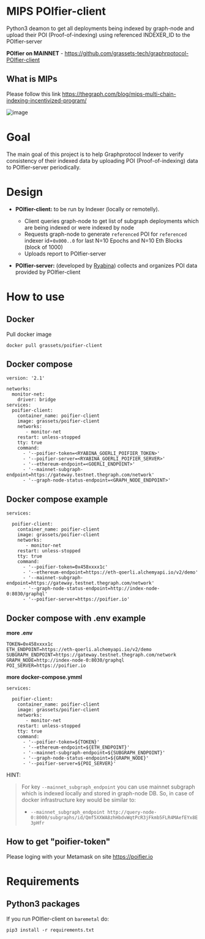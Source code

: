 # MIPS POIfier-client
Python3 deamon to get all deployments being indexed by graph-node and upload their POI (Proof-of-indexing) using referenced INDEXER_ID to the POIfier-server

**POIfier on MAINNET** - https://github.com/grassets-tech/graphrpotocol-POIfier-client

## What is MIPs
Please follow this link https://thegraph.com/blog/mips-multi-chain-indexing-incentivized-program/

![image](https://user-images.githubusercontent.com/82155440/202035124-43eb5580-92ca-4b9d-9bf3-bca3fd8dd546.png)


# Goal

The main goal of this project is to help Graphprotocol Indexer to verify consistency of their indexed data by uploading POI (Proof-of-indexing) data to POIfier-server periodically.

# Design

* **POIfier-client:** to be run by Indexer (locally or remotelly).
  * Client queries graph-node to get list of subgraph deployments which are being indexed or were indexed by node
  * Requests graph-node to generate `referenced` POI for `referenced` indexer id=`0x000..0` for last N=10 Epochs and N=10 Eth Blocks (block of 1000)
  * Uploads report to POIfier-server

* **POIfier-server:** (developed by [Ryabina](https://github.com/Ryabina-io)) collects and organizes POI data provided by POIfier-client 

# How to use

## Docker

Pull docker image

`docker pull grassets/poifier-client`


## Docker compose

```
version: '2.1'

networks:
  monitor-net:
    driver: bridge
services:
  poifier-client:
    container_name: poifier-client
    image: grassets/poifier-client
    networks:
       - monitor-net
    restart: unless-stopped
    tty: true
    command:
      - '--poifier-token=<RYABINA_GOERLI_POIFIER_TOKEN>'
      - '--poifier-server=<RYABINA_GOERLI_POIFIER_SERVER>'
      - '--ethereum-endpoint=<GOERLI_ENDPOINT>'
      - '--mainnet-subgraph-endpoint=https://gateway.testnet.thegraph.com/network'
      - '--graph-node-status-endpoint=<GRAPH_NODE_ENDPOINT>'
```

## Docker compose example

```
services:

  poifier-client:
    container_name: poifier-client
    image: grassets/poifier-client
    networks:
       - monitor-net
    restart: unless-stopped
    tty: true
    command:
      - '--poifier-token=0x458xxxx1c'
      - '--ethereum-endpoint=https://eth-qoerli.alchemyapi.io/v2/demo'
      - '--mainnet-subgraph-endpoint=https://gateway.testnet.thegraph.com/network'
      - '--graph-node-status-endpoint=http://index-node-0:8030/graphql'
      - '--poifier-server=https://poifier.io'

```

## Docker compose with .env example 

**more .env**
```
TOKEN=0x458xxxx1c
ETH_ENDPOINT=https://eth-qoerli.alchemyapi.io/v2/demo
SUBGRAPH_ENDPOINT=https://gateway.testnet.thegraph.com/network
GRAPH_NODE=http://index-node-0:8030/graphql
POI_SERVER=https://poifier.io
```

**more docker-compose.ymml**
```
services:

  poifier-client:
    container_name: poifier-client
    image: grassets/poifier-client
    networks:
       - monitor-net
    restart: unless-stopped
    tty: true
    command:
      - '--poifier-token=${TOKEN}'
      - '--ethereum-endpoint=${ETH_ENDPOINT}'
      - '--mainnet-subgraph-endpoint=${SUBGRAPH_ENDPOINT}'
      - '--graph-node-status-endpoint=${GRAPH_NODE}'
      - '--poifier-server=${POI_SERVER}'

```

HINT:
> For key `--mainnet_subgraph_endpoint` you can use mainnet subgraph which is indexed locally and stored in graph-node DB.
> So, in case of docker infrastructure key would be similar to:
> * `--mainnet_subgraph_endpoint http://query-node-0:8000/subgraphs/id/Qmf5XXWA8zhHbdvWqtPcR3jFkmb5FLR4MAefEYx8E3pHfr`

## How to get "poifier-token"
Please loging with your Metamask on site https://poifier.io

# Requirements

## Python3 packages

If you run POIfier-client on `baremetal` do:

```pip3 install -r requirements.txt```

